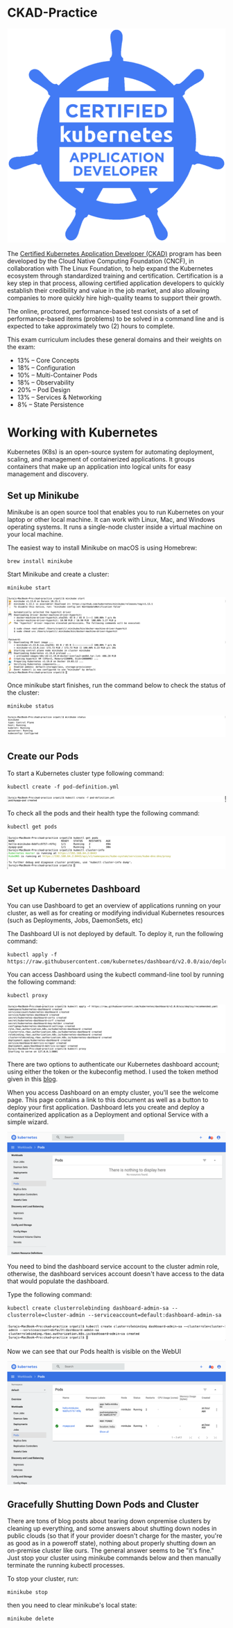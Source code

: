 # CKAD-Practice

![alt text](./images/ckad-logo.png)

The [Certified Kubernetes Application Developer (CKAD)](https://www.cncf.io/certification/ckad/) program has been developed by the Cloud Native Computing Foundation (CNCF), in collaboration with The Linux Foundation, to help expand the Kubernetes ecosystem through standardized training and certification. Certification is a key step in that process, allowing certified application developers to quickly establish their credibility and value in the job market, and also allowing companies to more quickly hire high-quality teams to support their growth.

The online, proctored, performance-based test consists of a set of performance-based items (problems) to be solved in a command line and is expected to take approximately two (2) hours to complete.

This exam curriculum includes these general domains and their weights on the exam:

* 13% – Core Concepts
* 18% – Configuration
* 10% – Multi-Container Pods
* 18% – Observability
* 20% – Pod Design
* 13% – Services & Networking
* 8% – State Persistence

# Working with Kubernetes

Kubernetes (K8s) is an open-source system for automating deployment, scaling, and management of containerized applications. It groups containers that make up an application into logical units for easy management and discovery. 

## Set up Minikube

Minikube is an open source tool that enables you to run Kubernetes on your laptop or other local machine. It can work with Linux, Mac, and Windows operating systems. It runs a single-node cluster inside a virtual machine on your local machine.

The easiest way to install Minikube on macOS is using Homebrew:

	brew install minikube

Start Minikube and create a cluster:

	minikube start

![alt text](./images/minikube.png)

Once minikube start finishes, run the command below to check the status of the cluster:

	minikube status

![alt text](./images/minikube-status.png)

## Create our Pods

To start a Kubernetes cluster type following command:

	kubectl create -f pod-definition.yml

![alt text](./images/pod-created.png)

To check all the pods and their health type the following command:

	kubectl get pods

![alt text](./images/get-pod.png)

## Set up Kubernetes Dashboard

You can use Dashboard to get an overview of applications running on your cluster, as well as for creating or modifying individual Kubernetes resources (such as Deployments, Jobs, DaemonSets, etc)

The Dashboard UI is not deployed by default. To deploy it, run the following command:

	kubectl apply -f https://raw.githubusercontent.com/kubernetes/dashboard/v2.0.0/aio/deploy/recommended.yaml

You can access Dashboard using the kubectl command-line tool by running the following command:

	kubectl proxy 

![alt text](./images/dashboard.png)

There are two options to authenticate our Kubernetes dashboard account; using either the token or the kubeconfig method. I used the token method given in this [blog](https://www.replex.io/blog/how-to-install-access-and-add-heapster-metrics-to-the-kubernetes-dashboard).

When you access Dashboard on an empty cluster, you'll see the welcome page. This page contains a link to this document as well as a button to deploy your first application. Dashboard lets you create and deploy a containerized application as a Deployment and optional Service with a simple wizard. 

![alt text](./images/WebUI-dashboard.png)

You need to bind the dashboard service account to the cluster admin role, otherwise, the dashboard services account doesn't have access to the data that would populate the dashboard.

Type the following command: 

	kubectl create clusterrolebinding dashboard-admin-sa --clusterrole=cluster-admin --serviceaccount=default:dashboard-admin-sa

![alt text](./images/dashboard-binding.png)

Now we can see that our Pods health is visible on the WebUI

![alt text](./images/WebUI-dashboard-access-on.png)

## Gracefully Shutting Down Pods and Cluster

There are tons of blog posts about tearing down onpremise clusters by cleaning up everything, and some answers about shutting down nodes in public clouds (so that if your provider doesn't charge for the master, you're as good as in a poweroff state), nothing about properly shutting down an on-premise cluster like ours. The general answer seems to be "it's fine." Just stop your cluster using minikube commands below and then manually terminate the running kubectl processes.

To stop your cluster, run:

	minikube stop

then you need to clear minikube's local state:

	minikube delete

